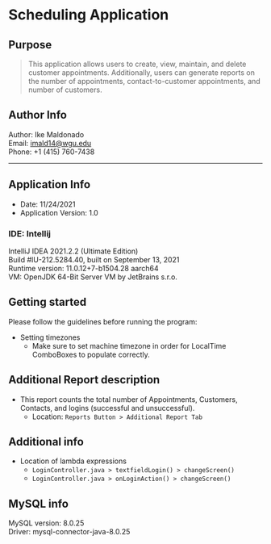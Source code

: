 # Scheduling Application

## Purpose
> This application allows users to create, view, maintain, and delete customer appointments. Additionally,
users can generate reports on the number of appointments, contact-to-customer appointments, and number of customers.

## Author Info
Author: Ike Maldonado  
Email: imald14@wgu.edu  
Phone: +1 (415) 760-7438  

--- 

## Application Info
- Date: 11/24/2021  
- Application Version: 1.0  

### IDE: Intellij

IntelliJ IDEA 2021.2.2 (Ultimate Edition)  
Build #IU-212.5284.40, built on September 13, 2021  
Runtime version: 11.0.12+7-b1504.28 aarch64  
VM: OpenJDK 64-Bit Server VM by JetBrains s.r.o.  


## Getting started

Please follow the guidelines before running the program:

- Setting timezones
  - Make sure to set machine timezone in order for LocalTime ComboBoxes to populate correctly.

## Additional Report description
- This report counts the total number of Appointments, Customers, Contacts, and logins (successful and unsuccessful). 
  - Location: `Reports Button > Additional Report Tab`


## Additional info
- Location of lambda expressions
  - `LoginController.java > textfieldLogin() > changeScreen()`
  - `LoginController.java > onLoginAction() > changeScreen()`

## MySQL info
MySQL version: 8.0.25  
Driver: mysql-connector-java-8.0.25
